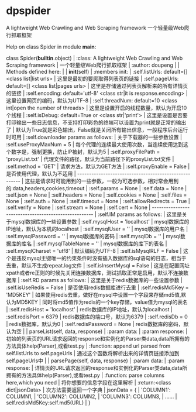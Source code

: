 # dpspider
A lightweight Web Crawling and Web Scraping framework
一个轻量级Web爬行抓取框架

Help on class Spider in module __main__:

class Spider(__builtin__.object)
 |  :class: A lightweight Web Crawling and Web Scraping framework
 |          一个轻量级Web爬行抓取框架
 |  :author: doupeng
 |
 |  Methods defined here:
 |
 |  __init__(self)
 |      :members init:
 |          :self.listUrls: default=[] <class list|list urls>
 |                          这里是最初的要爬取得列表页的链接
 |          :self.pageUrls: default=[] <class list|pages urls>
 |                          这里是存储通过列表页解析来的所有详情页的链接
 |          :self.encoding: default='utf-8' <class str|it is response.encoding>
 |                          这里设置网页的编码，默认为UTF-8
 |          :self.threadNum: default=10 <class int|open the number of threads>
 |                           这里是设置开启的线程数量，默认为开启10个线程
 |          :self.isDebug: default=True <class bool> or <class str|'print'>
 |                         这里是设置是否要打印输出一些日志信息，不支持打印彩色的终端可以设置为print就是正常的输出了
 |                         默认为True就是彩色输出，False就是关闭所有输出信息，一般程序后台运行时可用
 |          :self.downloader params as follows:
 |           关于下载器的一些参数设置
 |              :self.useProxyMaxNum = 5
 |               每个代理的连续最大使用次数，当连续使用达到这个数字是，强制更换，防止IP被封，默认为5
 |              :self.proxyFilePath = 'proxyList.txt'
 |               代理文件的路径，默认为当前路径下的proxyList.txt文件
 |              :self.method = 'GET'
 |               请求方法，默认为GET方法
 |              :self.proxyEnable = False
 |               是否使用代理，默认为不适用
 |              ------------------------------------------------------
 |              这些是请求时可能用到的一些参数，一般为可选参数，相对常会用到的:data,headers,cookies,timeout
 |              :self.params = None
 |              :self.data = None
 |              :self.json = None
 |              :self.headers = None
 |              :self.cookies = None
 |              :self.files = None
 |              :self.auth = None
 |              :self.timeout = None
 |              :self.allowRedirects = True
 |              :self.verify = None
 |              :self.stream = None
 |              :self.cert = None
 |              -----------------------------------------------------
 |          :self.IM params as follows:
 |           这里是关于mysql数据库的一些设置参数
 |              :self.mysqlHost = 'localhost'
 |               mysql数据库的IP地址，默认为本机的localhost
 |              :self.mysqlUser = ''
 |               mysql数据库的用户名
 |              :self.mysqlPassword = ''
 |               mysql数据库的密码
 |              :self.mysqlDb = ''
 |               mysql数据库的库名
 |              :self.mysqlTableName = ''
 |               mysql数据库的库下的表名
 |              :self.mysqlCharset = 'utf8'
 |               默认编码为UTF-8
 |              :self.isMysqlRLF = False
 |               这个是违反mysql主键唯一的约束条件时没有插入数据库的sql语句的日志，相当于去重，默认不生成repeat.log文件
 |              :self.isInsertMysql = False
 |               这是在配置网址xpath或者re正则的时候先关闭连接数据库，测试抓取正常是启用，默认不连接数据库
 |          :self.RD params as follows:
 |           这里是关于redis数据库的一些设置参数
 |              :self.isUseRedis = False
 |               是否使用redis数据库进行去重
 |              :self.redisMd5Key = 'MD5KEY'
 |               如果使用redis去重，做好在mysql中设置一个字段来存储md5值,默认为MD5KEY
 |               同时将md5值作为redis的一个key存储，value值为mysql的表名
 |              :self.redisHost = 'localhost'
 |               redis数据库的IP地址，默认为localhost
 |              :self.redisPort = 6379
 |               redis数据库的端口号，默认为6379
 |              :self.redisDb = 0
 |               redis数据库，默认为0
 |              :self.redisPassword = None
 |               redis数据库的密码，默认为空
 |
 |  parseList(self, data, response)
 |      :param data: <class Parser>
 |      :param response: <class Response>
 |       初始的列表页的URL请求返回的response和实例化的Parser类data,data所拥有的方法具体help(Parser),或看test.py
 |      :function: append url parsed from self.listUrls to self.pageUrls
 |                 通过这个函数将解析出来的详情页链接添加到self.pageUrls中
 |
 |  parsePage(self, data, response)
 |      :param data: <class Parser>
 |      :param response: <class Response>
 |       详情页的URL请求返回的response和实例化的Parser类data,data所拥有的方法具体help(Parser),或看test.py
 |      :function: parse columns here,which you need
 |                 将你想要的信息字段在这里解析
 |      :return:<class dict|jsonData>
 |               次方法需要返回一个字典
 |               jsonData = {
 |                   'COLUMN1': COLUMN1,
 |                   'COLUMN2': COLUMN2,
 |                   'COLUMN3': COLUMN3,
 |                    ......
 |                   self.redisMd5Key:self.md5(URL)
 |               }
